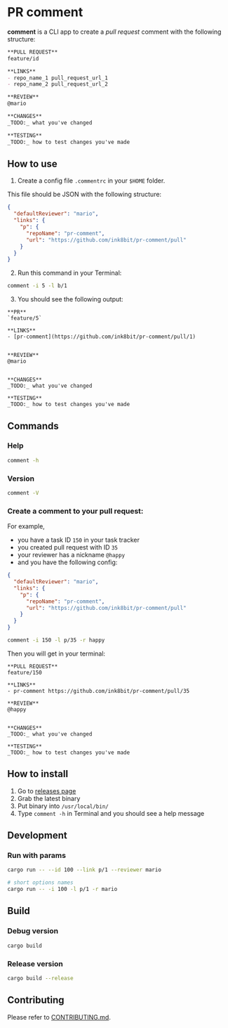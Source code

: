 # PR comment

**comment** is a CLI app to create a *pull request* comment with the following structure:

```md
**PULL REQUEST**
feature/id

**LINKS**
- repo_name_1 pull_request_url_1
- repo_name_2 pull_request_url_2

**REVIEW**
@mario

**CHANGES**
_TODO:_ what you've changed

**TESTING**
_TODO:_ how to test changes you've made
```

## How to use

1. Create a config file `.commentrc` in your `$HOME` folder.

This file should be JSON with the following structure:

```json
{
  "defaultReviewer": "mario",
  "links": {
    "p": {
      "repoName": "pr-comment",
      "url": "https://github.com/ink8bit/pr-comment/pull"
    }
  }
}
```

2. Run this command in your Terminal:

```sh
comment -i 5 -l b/1
```

3. You should see the following output:

```
**PR**
`feature/5`

**LINKS**
- [pr-comment](https://github.com/ink8bit/pr-comment/pull/1)


**REVIEW**
@mario


**CHANGES**
_TODO:_ what you've changed

**TESTING**
_TODO:_ how to test changes you've made
```

## Commands

### Help

```sh
comment -h
```

### Version

```sh
comment -V
```

### Create a comment to your pull request:

For example,
- you have a task ID `150` in your task tracker
- you created pull request with ID `35`
- your reviewer has a nickname `@happy`
- and you have the following config:

```json
{
  "defaultReviewer": "mario",
  "links": {
    "p": {
      "repoName": "pr-comment",
      "url": "https://github.com/ink8bit/pr-comment/pull"
    }
  }
}
```

```sh
comment -i 150 -l p/35 -r happy
```

Then you will get in your terminal:

```
**PULL REQUEST**
feature/150

**LINKS**
- pr-comment https://github.com/ink8bit/pr-comment/pull/35

**REVIEW**
@happy


**CHANGES**
_TODO:_ what you've changed

**TESTING**
_TODO:_ how to test changes you've made
```

## How to install

1. Go to [releases page](https://github.com/ink8bit/pr-comment/releases)
2. Grab the latest binary
3. Put binary into `/usr/local/bin/`
4. Type `comment -h` in Terminal and you should see a help message

## Development

### Run with params

```sh
cargo run -- --id 100 --link p/1 --reviewer mario

# short options names
cargo run -- -i 100 -l p/1 -r mario
```

## Build

### Debug version

```sh
cargo build
```

### Release version

```sh
cargo build --release
```

## Contributing

Please refer to [CONTRIBUTING.md](/.github/CONTRIBUTING.md).
